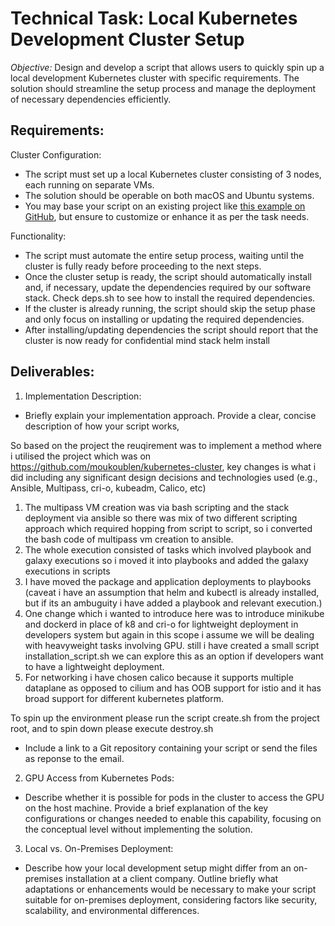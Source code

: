 # Technical Task: Local Kubernetes Development Cluster Setup

*Objective:*
Design and develop a script that allows users to quickly spin up a local development Kubernetes cluster with specific requirements.
The solution should streamline the setup process and manage the deployment of necessary dependencies efficiently.

## Requirements:

Cluster Configuration:

- The script must set up a local Kubernetes cluster consisting of 3 nodes, each running on separate VMs.
- The solution should be operable on both macOS and Ubuntu systems.
- You may base your script on an existing project like [this example on GitHub](https://github.com/moukoublen/kubernetes-cluster),
  but ensure to customize or enhance it as per the task needs.

Functionality:

- The script must automate the entire setup process, waiting until the cluster is fully ready before proceeding to the next steps.
- Once the cluster setup is ready, the script should automatically install and, if necessary, update the dependencies required by our software stack.
  Check deps.sh to see how to install the required dependencies.
- If the cluster is already running, the script should skip the setup phase and only focus on installing or updating the required dependencies.
- After installing/updating dependencies the script should report that the cluster is now ready for confidential mind stack helm install

## Deliverables:

1. Implementation Description:

- Briefly explain your implementation approach. Provide a clear, concise description of how your script works,

So based on the project the reuqirement was to implement a method where i utilised the project which was on https://github.com/moukoublen/kubernetes-cluster, key changes is what i did  including any significant design decisions and technologies used (e.g., Ansible, Multipass, cri-o, kubeadm, Calico, etc)

1) The multipass VM creation was via bash scripting and the stack deployment via ansible so there was mix of two different scripting approach which required hopping from script to script, so i converted the bash code of multipass vm creation to ansible.
2) The whole execution consisted of tasks which involved playbook and galaxy executions so i moved it into playbooks and added the galaxy executions in scripts
3) I have moved the package and application deployments to playbooks (caveat i have an assumption that helm and kubectl is already installed, but if its an ambuguity i have added a playbook and relevant execution.)
4) One change which i wanted to introduce here was to introduce minikube and dockerd in place of k8 and cri-o for lightweight deployment in developers system but again in this scope i assume we will be dealing with heavyweight tasks involving GPU. still i have created a small script installation_script.sh we can explore this as an option if developers want to have a lightweight deployment.
5) For networking i have chosen calico because it supports multiple dataplane as opposed to cilium and has OOB support for istio and it has broad support for different kubernetes platform.

To spin up the environment please run the script create.sh from the project root, and to spin down please execute destroy.sh 
 
- Include a link to a Git repository containing your script or send the files as reponse to the email.



2. GPU Access from Kubernetes Pods:

- Describe whether it is possible for pods in the cluster to access the GPU on the host machine.
  Provide a brief explanation of the key configurations or changes needed to enable this capability,
  focusing on the conceptual level without implementing the solution.

3. Local vs. On-Premises Deployment:

- Describe how your local development setup might differ from an on-premises installation at a client company.
  Outline briefly what adaptations or enhancements would be necessary to make your script suitable for on-premises deployment,
  considering factors like security, scalability, and environmental differences.
